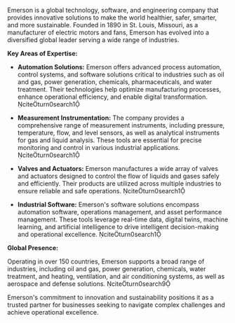 Emerson is a global technology, software, and engineering company that provides innovative solutions to make the world healthier, safer, smarter, and more sustainable. Founded in 1890 in St. Louis, Missouri, as a manufacturer of electric motors and fans, Emerson has evolved into a diversified global leader serving a wide range of industries. 

**Key Areas of Expertise:**

- **Automation Solutions:** Emerson offers advanced process automation, control systems, and software solutions critical to industries such as oil and gas, power generation, chemicals, pharmaceuticals, and water treatment. Their technologies help optimize manufacturing processes, enhance operational efficiency, and enable digital transformation. citeturn0search1

- **Measurement Instrumentation:** The company provides a comprehensive range of measurement instruments, including pressure, temperature, flow, and level sensors, as well as analytical instruments for gas and liquid analysis. These tools are essential for precise monitoring and control in various industrial applications. citeturn0search1

- **Valves and Actuators:** Emerson manufactures a wide array of valves and actuators designed to control the flow of liquids and gases safely and efficiently. Their products are utilized across multiple industries to ensure reliable and safe operations. citeturn0search1

- **Industrial Software:** Emerson's software solutions encompass automation software, operations management, and asset performance management. These tools leverage real-time data, digital twins, machine learning, and artificial intelligence to drive intelligent decision-making and operational excellence. citeturn0search1

**Global Presence:**

Operating in over 150 countries, Emerson supports a broad range of industries, including oil and gas, power generation, chemicals, water treatment, and heating, ventilation, and air conditioning systems, as well as aerospace and defense solutions. citeturn0search9

Emerson's commitment to innovation and sustainability positions it as a trusted partner for businesses seeking to navigate complex challenges and achieve operational excellence. 